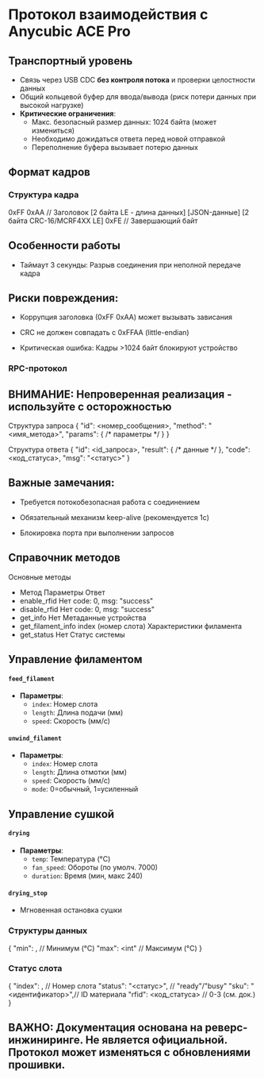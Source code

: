 # Протокол взаимодействия с Anycubic ACE Pro

## Транспортный уровень

- Связь через USB CDC **без контроля потока** и проверки целостности данных
- Общий кольцевой буфер для ввода/вывода (риск потери данных при высокой нагрузке)
- **Критические ограничения**:
  - Макс. безопасный размер данных: 1024 байта (может измениться)
  - Необходимо дожидаться ответа перед новой отправкой
  - Переполнение буфера вызывает потерю данных

## Формат кадров

### Структура кадра

0xFF 0xAA                  // Заголовок
[2 байта LE - длина данных]
[JSON-данные]
[2 байта CRC-16/MCRF4XX LE]
0xFE                       // Завершающий байт

## Особенности работы
- Таймаут 3 секунды: Разрыв соединения при неполной передаче кадра

## Риски повреждения:

- Коррупция заголовка (0xFF 0xAA) может вызывать зависания

- CRC не должен совпадать с 0xFFAA (little-endian)

- Критическая ошибка: Кадры >1024 байт блокируют устройство

### RPC-протокол
## ВНИМАНИЕ: Непроверенная реализация - используйте с осторожностью

Структура запроса
{
  "id": <номер_сообщения>,
  "method": "<имя_метода>",
  "params": { /* параметры */ }
}

Структура ответа
{
  "id": <id_запроса>,
  "result": { /* данные */ },
  "code": <код_статуса>,
  "msg": "<статус>"
}
## Важные замечания:

- Требуется потокобезопасная работа с соединением

- Обязательный механизм keep-alive (рекомендуется 1с)

- Блокировка порта при выполнении запросов

## Справочник методов
Основные методы
- Метод	          Параметры	            Ответ
- enable_rfid	       Нет        	        code: 0, msg: "success"
- disable_rfid	   Нет	                code: 0, msg: "success"
- get_info	       Нет	                Метаданные устройства
- get_filament_info  index (номер слота)	Характеристики филамента
- get_status	       Нет	                Статус системы

## Управление филаментом
#### `feed_filament`
- **Параметры**:
  - `index`: Номер слота
  - `length`: Длина подачи (мм)
  - `speed`: Скорость (мм/с)

#### `unwind_filament`
- **Параметры**:
  - `index`: Номер слота
  - `length`: Длина отмотки (мм)
  - `speed`: Скорость (мм/с)
  - `mode`: 0=обычный, 1=усиленный

## Управление сушкой
#### `drying`
- **Параметры**:
  - `temp`: Температура (°C)
  - `fan_speed`: Обороты (по умолч. 7000)
  - `duration`: Время (мин, макс 240)

#### `drying_stop`
- Мгновенная остановка сушки

### Структуры данных
{
  "min": <int>,  // Минимум (°C)
  "max": <int"   // Максимум (°C)
}

### Статус слота
{
  "index": <int>,          // Номер слота
  "status": "<статус>",    // "ready"/"busy"
  "sku": "<идентификатор>",// ID материала
  "rfid": <код_статуса>    // 0-3 (см. док.)
}

## ВАЖНО: Документация основана на реверс-инжиниринге. Не является официальной. Протокол может изменяться с обновлениями прошивки.